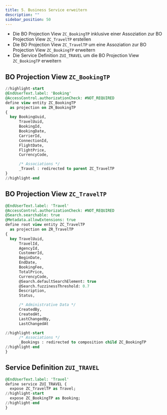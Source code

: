 ```yaml
---
title: 5. Business Service erweitern
description: ""
sidebar_position: 50
---
```


- Die BO Projection View `ZC_BookingTP` inklusive einer Assoziation zur BO Projection View `ZC_TravelTP` erstellen
- Die BO Projection View `ZC_TravelTP` um eine Assoziation zur BO Projection View `ZC_BookingTP` erweitern
- Die Service Definition `ZUI_TRAVEL` um die BO Projection View `ZC_BookingTP` erweitern

## BO Projection View `ZC_BookingTP`

```sql showLineNumbers
//highlight-start
@EndUserText.label: 'Booking'
@AccessControl.authorizationCheck: #NOT_REQUIRED
define view entity ZC_BookingTP
  as projection on ZR_BookingTP
{
  key BookingUuid,
      TravelUuid,
      BookingId,
      BookingDate,
      CarrierId,
      ConnectionId,
      FlightDate,
      FlightPrice,
      CurrencyCode,

      /* Associations */
      _Travel : redirected to parent ZC_TravelTP
}
//highlight-end
```

## BO Projection View `ZC_TravelTP`

```sql showLineNumbers
@EndUserText.label: 'Travel'
@AccessControl.authorizationCheck: #NOT_REQUIRED
@Search.searchable: true
@Metadata.allowExtensions: true
define root view entity ZC_TravelTP
  as projection on ZR_TravelTP
{
  key TravelUuid,
      TravelId,
      AgencyId,
      CustomerId,
      BeginDate,
      EndDate,
      BookingFee,
      TotalPrice,
      CurrencyCode,
      @Search.defaultSearchElement: true
      @Search.fuzzinessThreshold: 0.7
      Description,
      Status,

      /* Administrative Data */
      CreatedBy,
      CreatedAt,
      LastChangedBy,
      LastChangedAt

//highlight-start
      /* Associations */
      _Bookings : redirected to composition child ZC_BookingTP
//highlight-end
}
```

## Service Definition `ZUI_TRAVEL`

```sql showLineNumbers
@EndUserText.label: 'Travel'
define service ZUI_TRAVEL {
  expose ZC_TravelTP as Travel;
//highlight-start
  expose ZC_BookingTP as Booking;
//highlight-end
}
```
